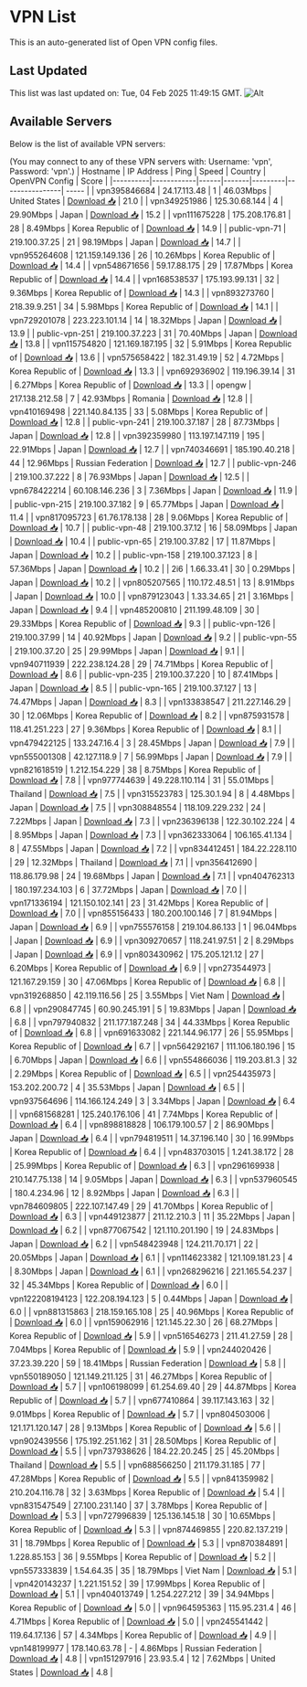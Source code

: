 # VPN List

This is an auto-generated list of Open VPN config files.

## Last Updated

This list was last updated on: Tue, 04 Feb 2025 11:49:15 GMT.
![Alt](https://repobeats.axiom.co/api/embed/186b98318ef1479477931607c1ad7d823f12451f.svg "Repobeats analytics image")

## Available Servers

Below is the list of available VPN servers:

(You may connect to any of these VPN servers with: Username: 'vpn', Password: 'vpn'.)
| Hostname | IP Address | Ping | Speed | Country | OpenVPN Config | Score |
|----------|------------|------|-------|---------|----------------| ----- |
| vpn395846684 | 24.17.113.48 | 1 | 46.03Mbps | United States | [Download 📥](./configs/server_0_US.ovpn) | 21.0 |
| vpn349251986 | 125.30.68.144 | 4 | 29.90Mbps | Japan | [Download 📥](./configs/server_1_JP.ovpn) | 15.2 |
| vpn111675228 | 175.208.176.81 | 28 | 8.49Mbps | Korea Republic of | [Download 📥](./configs/server_2_KR.ovpn) | 14.9 |
| public-vpn-71 | 219.100.37.25 | 21 | 98.19Mbps | Japan | [Download 📥](./configs/server_3_JP.ovpn) | 14.7 |
| vpn955264608 | 121.159.149.136 | 26 | 10.26Mbps | Korea Republic of | [Download 📥](./configs/server_4_KR.ovpn) | 14.4 |
| vpn548671656 | 59.17.88.175 | 29 | 17.87Mbps | Korea Republic of | [Download 📥](./configs/server_5_KR.ovpn) | 14.4 |
| vpn168538537 | 175.193.99.131 | 32 | 9.36Mbps | Korea Republic of | [Download 📥](./configs/server_6_KR.ovpn) | 14.3 |
| vpn893273760 | 218.39.9.251 | 34 | 5.98Mbps | Korea Republic of | [Download 📥](./configs/server_7_KR.ovpn) | 14.1 |
| vpn729201078 | 223.223.101.14 | 14 | 18.32Mbps | Japan | [Download 📥](./configs/server_8_JP.ovpn) | 13.9 |
| public-vpn-251 | 219.100.37.223 | 31 | 70.40Mbps | Japan | [Download 📥](./configs/server_9_JP.ovpn) | 13.8 |
| vpn115754820 | 121.169.187.195 | 32 | 5.91Mbps | Korea Republic of | [Download 📥](./configs/server_10_KR.ovpn) | 13.6 |
| vpn575658422 | 182.31.49.19 | 52 | 4.72Mbps | Korea Republic of | [Download 📥](./configs/server_11_KR.ovpn) | 13.3 |
| vpn692936902 | 119.196.39.14 | 31 | 6.27Mbps | Korea Republic of | [Download 📥](./configs/server_12_KR.ovpn) | 13.3 |
| opengw | 217.138.212.58 | 7 | 42.93Mbps | Romania | [Download 📥](./configs/server_13_RO.ovpn) | 12.8 |
| vpn410169498 | 221.140.84.135 | 33 | 5.08Mbps | Korea Republic of | [Download 📥](./configs/server_14_KR.ovpn) | 12.8 |
| public-vpn-241 | 219.100.37.187 | 28 | 87.73Mbps | Japan | [Download 📥](./configs/server_15_JP.ovpn) | 12.8 |
| vpn392359980 | 113.197.147.119 | 195 | 22.91Mbps | Japan | [Download 📥](./configs/server_16_JP.ovpn) | 12.7 |
| vpn740346691 | 185.190.40.218 | 44 | 12.96Mbps | Russian Federation | [Download 📥](./configs/server_17_RU.ovpn) | 12.7 |
| public-vpn-246 | 219.100.37.222 | 8 | 76.93Mbps | Japan | [Download 📥](./configs/server_18_JP.ovpn) | 12.5 |
| vpn678422214 | 60.108.146.236 | 3 | 7.36Mbps | Japan | [Download 📥](./configs/server_19_JP.ovpn) | 11.9 |
| public-vpn-215 | 219.100.37.182 | 9 | 65.77Mbps | Japan | [Download 📥](./configs/server_20_JP.ovpn) | 11.4 |
| vpn817095723 | 61.76.178.138 | 28 | 9.06Mbps | Korea Republic of | [Download 📥](./configs/server_21_KR.ovpn) | 10.7 |
| public-vpn-48 | 219.100.37.12 | 16 | 58.09Mbps | Japan | [Download 📥](./configs/server_22_JP.ovpn) | 10.4 |
| public-vpn-65 | 219.100.37.82 | 17 | 11.87Mbps | Japan | [Download 📥](./configs/server_23_JP.ovpn) | 10.2 |
| public-vpn-158 | 219.100.37.123 | 8 | 57.36Mbps | Japan | [Download 📥](./configs/server_24_JP.ovpn) | 10.2 |
| 2i6 | 1.66.33.41 | 30 | 0.29Mbps | Japan | [Download 📥](./configs/server_25_JP.ovpn) | 10.2 |
| vpn805207565 | 110.172.48.51 | 13 | 8.91Mbps | Japan | [Download 📥](./configs/server_26_JP.ovpn) | 10.0 |
| vpn879123043 | 1.33.34.65 | 21 | 3.16Mbps | Japan | [Download 📥](./configs/server_27_JP.ovpn) | 9.4 |
| vpn485200810 | 211.199.48.109 | 30 | 29.33Mbps | Korea Republic of | [Download 📥](./configs/server_28_KR.ovpn) | 9.3 |
| public-vpn-126 | 219.100.37.99 | 14 | 40.92Mbps | Japan | [Download 📥](./configs/server_29_JP.ovpn) | 9.2 |
| public-vpn-55 | 219.100.37.20 | 25 | 29.99Mbps | Japan | [Download 📥](./configs/server_30_JP.ovpn) | 9.1 |
| vpn940711939 | 222.238.124.28 | 29 | 74.71Mbps | Korea Republic of | [Download 📥](./configs/server_31_KR.ovpn) | 8.6 |
| public-vpn-235 | 219.100.37.220 | 10 | 87.41Mbps | Japan | [Download 📥](./configs/server_32_JP.ovpn) | 8.5 |
| public-vpn-165 | 219.100.37.127 | 13 | 74.47Mbps | Japan | [Download 📥](./configs/server_33_JP.ovpn) | 8.3 |
| vpn133838547 | 211.227.146.29 | 30 | 12.06Mbps | Korea Republic of | [Download 📥](./configs/server_34_KR.ovpn) | 8.2 |
| vpn875931578 | 118.41.251.223 | 27 | 9.36Mbps | Korea Republic of | [Download 📥](./configs/server_35_KR.ovpn) | 8.1 |
| vpn479422125 | 133.247.16.4 | 3 | 28.45Mbps | Japan | [Download 📥](./configs/server_36_JP.ovpn) | 7.9 |
| vpn555001308 | 42.127.118.9 | 7 | 56.99Mbps | Japan | [Download 📥](./configs/server_37_JP.ovpn) | 7.9 |
| vpn821618519 | 1.212.154.229 | 38 | 8.75Mbps | Korea Republic of | [Download 📥](./configs/server_38_KR.ovpn) | 7.8 |
| vpn977744639 | 49.228.110.114 | 31 | 55.01Mbps | Thailand | [Download 📥](./configs/server_39_TH.ovpn) | 7.5 |
| vpn315523783 | 125.30.1.94 | 8 | 4.48Mbps | Japan | [Download 📥](./configs/server_40_JP.ovpn) | 7.5 |
| vpn308848554 | 118.109.229.232 | 24 | 7.22Mbps | Japan | [Download 📥](./configs/server_41_JP.ovpn) | 7.3 |
| vpn236396138 | 122.30.102.224 | 4 | 8.95Mbps | Japan | [Download 📥](./configs/server_42_JP.ovpn) | 7.3 |
| vpn362333064 | 106.165.41.134 | 8 | 47.55Mbps | Japan | [Download 📥](./configs/server_43_JP.ovpn) | 7.2 |
| vpn834412451 | 184.22.228.110 | 29 | 12.32Mbps | Thailand | [Download 📥](./configs/server_44_TH.ovpn) | 7.1 |
| vpn356412690 | 118.86.179.98 | 24 | 19.68Mbps | Japan | [Download 📥](./configs/server_45_JP.ovpn) | 7.1 |
| vpn404762313 | 180.197.234.103 | 6 | 37.72Mbps | Japan | [Download 📥](./configs/server_46_JP.ovpn) | 7.0 |
| vpn171336194 | 121.150.102.141 | 23 | 31.42Mbps | Korea Republic of | [Download 📥](./configs/server_47_KR.ovpn) | 7.0 |
| vpn855156433 | 180.200.100.146 | 7 | 81.94Mbps | Japan | [Download 📥](./configs/server_48_JP.ovpn) | 6.9 |
| vpn755576158 | 219.104.86.133 | 1 | 96.04Mbps | Japan | [Download 📥](./configs/server_49_JP.ovpn) | 6.9 |
| vpn309270657 | 118.241.97.51 | 2 | 8.29Mbps | Japan | [Download 📥](./configs/server_50_JP.ovpn) | 6.9 |
| vpn803430962 | 175.205.121.12 | 27 | 6.20Mbps | Korea Republic of | [Download 📥](./configs/server_51_KR.ovpn) | 6.9 |
| vpn273544973 | 121.167.29.159 | 30 | 47.06Mbps | Korea Republic of | [Download 📥](./configs/server_52_KR.ovpn) | 6.8 |
| vpn319268850 | 42.119.116.56 | 25 | 3.55Mbps | Viet Nam | [Download 📥](./configs/server_53_VN.ovpn) | 6.8 |
| vpn290847745 | 60.90.245.191 | 5 | 19.83Mbps | Japan | [Download 📥](./configs/server_54_JP.ovpn) | 6.8 |
| vpn797940832 | 211.177.187.248 | 34 | 44.33Mbps | Korea Republic of | [Download 📥](./configs/server_55_KR.ovpn) | 6.8 |
| vpn691633082 | 221.144.96.177 | 26 | 55.95Mbps | Korea Republic of | [Download 📥](./configs/server_56_KR.ovpn) | 6.7 |
| vpn564292167 | 111.106.180.196 | 15 | 6.70Mbps | Japan | [Download 📥](./configs/server_57_JP.ovpn) | 6.6 |
| vpn554866036 | 119.203.81.3 | 32 | 2.29Mbps | Korea Republic of | [Download 📥](./configs/server_58_KR.ovpn) | 6.5 |
| vpn254435973 | 153.202.200.72 | 4 | 35.53Mbps | Japan | [Download 📥](./configs/server_59_JP.ovpn) | 6.5 |
| vpn937564696 | 114.166.124.249 | 3 | 3.34Mbps | Japan | [Download 📥](./configs/server_60_JP.ovpn) | 6.4 |
| vpn681568281 | 125.240.176.106 | 41 | 7.74Mbps | Korea Republic of | [Download 📥](./configs/server_61_KR.ovpn) | 6.4 |
| vpn898818828 | 106.179.100.57 | 2 | 86.90Mbps | Japan | [Download 📥](./configs/server_62_JP.ovpn) | 6.4 |
| vpn794819511 | 14.37.196.140 | 30 | 16.99Mbps | Korea Republic of | [Download 📥](./configs/server_63_KR.ovpn) | 6.4 |
| vpn483703015 | 1.241.38.172 | 28 | 25.99Mbps | Korea Republic of | [Download 📥](./configs/server_64_KR.ovpn) | 6.3 |
| vpn296169938 | 210.147.75.138 | 14 | 9.05Mbps | Japan | [Download 📥](./configs/server_65_JP.ovpn) | 6.3 |
| vpn537960545 | 180.4.234.96 | 12 | 8.92Mbps | Japan | [Download 📥](./configs/server_66_JP.ovpn) | 6.3 |
| vpn784609805 | 222.107.147.49 | 29 | 41.70Mbps | Korea Republic of | [Download 📥](./configs/server_67_KR.ovpn) | 6.3 |
| vpn449123877 | 211.12.210.3 | 11 | 35.22Mbps | Japan | [Download 📥](./configs/server_68_JP.ovpn) | 6.2 |
| vpn877067542 | 121.110.201.190 | 19 | 24.83Mbps | Japan | [Download 📥](./configs/server_69_JP.ovpn) | 6.2 |
| vpn548423948 | 124.211.70.171 | 22 | 20.05Mbps | Japan | [Download 📥](./configs/server_70_JP.ovpn) | 6.1 |
| vpn114623382 | 121.109.181.23 | 4 | 8.30Mbps | Japan | [Download 📥](./configs/server_71_JP.ovpn) | 6.1 |
| vpn268296216 | 221.165.54.237 | 32 | 45.34Mbps | Korea Republic of | [Download 📥](./configs/server_72_KR.ovpn) | 6.0 |
| vpn122208194123 | 122.208.194.123 | 5 | 0.44Mbps | Japan | [Download 📥](./configs/server_73_JP.ovpn) | 6.0 |
| vpn881315863 | 218.159.165.108 | 25 | 40.96Mbps | Korea Republic of | [Download 📥](./configs/server_74_KR.ovpn) | 6.0 |
| vpn159062916 | 121.145.22.30 | 26 | 68.27Mbps | Korea Republic of | [Download 📥](./configs/server_75_KR.ovpn) | 5.9 |
| vpn516546273 | 211.41.27.59 | 28 | 7.04Mbps | Korea Republic of | [Download 📥](./configs/server_76_KR.ovpn) | 5.9 |
| vpn244020426 | 37.23.39.220 | 59 | 18.41Mbps | Russian Federation | [Download 📥](./configs/server_77_RU.ovpn) | 5.8 |
| vpn550189050 | 121.149.211.125 | 31 | 46.27Mbps | Korea Republic of | [Download 📥](./configs/server_78_KR.ovpn) | 5.7 |
| vpn106198099 | 61.254.69.40 | 29 | 44.87Mbps | Korea Republic of | [Download 📥](./configs/server_79_KR.ovpn) | 5.7 |
| vpn677410864 | 39.117.143.163 | 32 | 9.01Mbps | Korea Republic of | [Download 📥](./configs/server_80_KR.ovpn) | 5.7 |
| vpn804503006 | 121.171.120.147 | 28 | 9.13Mbps | Korea Republic of | [Download 📥](./configs/server_81_KR.ovpn) | 5.6 |
| vpn902439556 | 175.192.251.162 | 31 | 28.50Mbps | Korea Republic of | [Download 📥](./configs/server_82_KR.ovpn) | 5.5 |
| vpn737938626 | 184.22.20.245 | 25 | 45.20Mbps | Thailand | [Download 📥](./configs/server_83_TH.ovpn) | 5.5 |
| vpn688566250 | 211.179.31.185 | 77 | 47.28Mbps | Korea Republic of | [Download 📥](./configs/server_84_KR.ovpn) | 5.5 |
| vpn841359982 | 210.204.116.78 | 32 | 3.63Mbps | Korea Republic of | [Download 📥](./configs/server_85_KR.ovpn) | 5.4 |
| vpn831547549 | 27.100.231.140 | 37 | 3.78Mbps | Korea Republic of | [Download 📥](./configs/server_86_KR.ovpn) | 5.3 |
| vpn727996839 | 125.136.145.18 | 30 | 10.65Mbps | Korea Republic of | [Download 📥](./configs/server_87_KR.ovpn) | 5.3 |
| vpn874469855 | 220.82.137.219 | 31 | 18.79Mbps | Korea Republic of | [Download 📥](./configs/server_88_KR.ovpn) | 5.3 |
| vpn870384891 | 1.228.85.153 | 36 | 9.55Mbps | Korea Republic of | [Download 📥](./configs/server_89_KR.ovpn) | 5.2 |
| vpn557333839 | 1.54.64.35 | 35 | 18.79Mbps | Viet Nam | [Download 📥](./configs/server_90_VN.ovpn) | 5.1 |
| vpn420143237 | 1.221.151.52 | 39 | 17.99Mbps | Korea Republic of | [Download 📥](./configs/server_91_KR.ovpn) | 5.1 |
| vpn404013749 | 1.254.227.212 | 39 | 34.94Mbps | Korea Republic of | [Download 📥](./configs/server_92_KR.ovpn) | 5.0 |
| vpn964595363 | 115.95.231.4 | 46 | 4.71Mbps | Korea Republic of | [Download 📥](./configs/server_93_KR.ovpn) | 5.0 |
| vpn245541442 | 119.64.17.136 | 57 | 4.34Mbps | Korea Republic of | [Download 📥](./configs/server_94_KR.ovpn) | 4.9 |
| vpn148199977 | 178.140.63.78 | - | 4.86Mbps | Russian Federation | [Download 📥](./configs/server_95_RU.ovpn) | 4.8 |
| vpn151297916 | 23.93.5.4 | 12 | 7.62Mbps | United States | [Download 📥](./configs/server_96_US.ovpn) | 4.8 |
